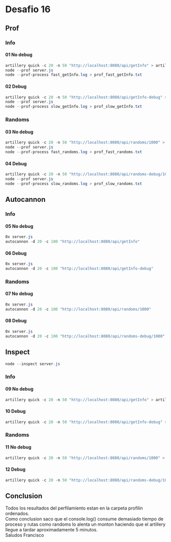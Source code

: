 # Desafio 16
## Prof
### Info
#### 01 No debug
```powershell
artillery quick -c 20 -n 50 "http://localhost:8080/api/getInfo" > artillery_fast_getInfo.txt
node --prof server.js
node --prof-process fast_getInfo.log > prof_fast_getInfo.txt
```
#### 02 Debug
```powershell
artillery quick -c 20 -n 50 "http://localhost:8080/api/getInfo-debug" > artillery_slow_getInfo.txt
node --prof server.js
node --prof-process slow_getInfo.log > prof_slow_getInfo.txt
```
### Randoms
#### 03 No debug
```powershell
artillery quick -c 20 -n 50 "http://localhost:8080/api/randoms/1000" > artillery_fast_randoms.txt
node --prof server.js
node --prof-process fast_randoms.log > prof_fast_randoms.txt
```
#### 04 Debug
```powershell
artillery quick -c 20 -n 50 "http://localhost:8080/api/randoms-debug/1000" > artillery_slow_randoms.txt
node --prof server.js
node --prof-process slow_randoms.log > prof_slow_randoms.txt
```
## Autocannon
### Info
#### 05 No debug
```powershell
0x server.js
autocannon -d 20 -c 100 "http://localhost:8080/api/getInfo"
```
#### 06 Debug
```powershell
0x server.js
autocannon -d 20 -c 100 "http://localhost:8080/api/getInfo-debug"
```
### Randoms
#### 07 No debug
```powershell
0x server.js
autocannon -d 20 -c 100 "http://localhost:8080/api/randoms/1000"
```
#### 08 Debug
```powershell
0x server.js
autocannon -d 20 -c 100 "http://localhost:8080/api/randoms-debug/1000"
```
## Inspect
```powershell
node --inspect server.js
```
### Info
#### 09 No debug
```powershell
artillery quick -c 20 -n 50 "http://localhost:8080/api/getInfo" > artillery_fast_getInfo.txt
```
#### 10 Debug
```powershell
artillery quick -c 20 -n 50 "http://localhost:8080/api/getInfo-debug" > artillery_slow_getInfo.txt
```
### Randoms
#### 11 No debug
```powershell
artillery quick -c 20 -n 50 "http://localhost:8080/api/randoms/1000" > artillery_fast_randoms.txt
```
#### 12 Debug
```powershell
artillery quick -c 20 -n 50 "http://localhost:8080/api/randoms-debug/1000" > artillery_slow_randoms.txt
```
## Conclusion
Todos los resultados del perfilamiento estan en la carpeta profilin ordenados.<br>
Como conclusion saco que el console.log() consume demasiado tiempo de proceso y rutas como randoms lo alenta un monton haciendo que el artillery llegue a tardar aproximadamente 5 minutos.<br>
Saludos Francisco